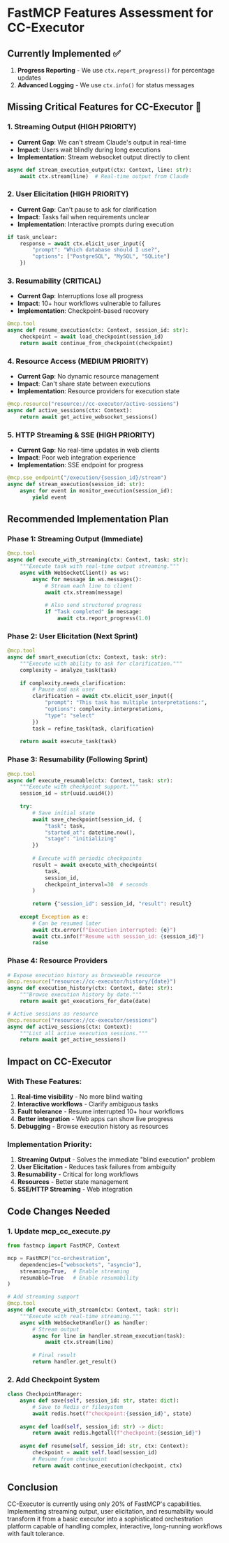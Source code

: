 # FastMCP Features Assessment for CC-Executor

## Currently Implemented ✅

1. **Progress Reporting** - We use `ctx.report_progress()` for percentage updates
2. **Advanced Logging** - We use `ctx.info()` for status messages

## Missing Critical Features for CC-Executor 🚨

### 1. **Streaming Output** (HIGH PRIORITY)
- **Current Gap**: We can't stream Claude's output in real-time
- **Impact**: Users wait blindly during long executions
- **Implementation**: Stream websocket output directly to client
```python
async def stream_execution_output(ctx: Context, line: str):
    await ctx.stream(line)  # Real-time output from Claude
```

### 2. **User Elicitation** (HIGH PRIORITY)
- **Current Gap**: Can't pause to ask for clarification
- **Impact**: Tasks fail when requirements unclear
- **Implementation**: Interactive prompts during execution
```python
if task_unclear:
    response = await ctx.elicit_user_input({
        "prompt": "Which database should I use?",
        "options": ["PostgreSQL", "MySQL", "SQLite"]
    })
```

### 3. **Resumability** (CRITICAL)
- **Current Gap**: Interruptions lose all progress
- **Impact**: 10+ hour workflows vulnerable to failures
- **Implementation**: Checkpoint-based recovery
```python
@mcp.tool
async def resume_execution(ctx: Context, session_id: str):
    checkpoint = await load_checkpoint(session_id)
    return await continue_from_checkpoint(checkpoint)
```

### 4. **Resource Access** (MEDIUM PRIORITY)
- **Current Gap**: No dynamic resource management
- **Impact**: Can't share state between executions
- **Implementation**: Resource providers for execution state
```python
@mcp.resource("resource://cc-executor/active-sessions")
async def active_sessions(ctx: Context):
    return await get_active_websocket_sessions()
```

### 5. **HTTP Streaming & SSE** (HIGH PRIORITY)
- **Current Gap**: No real-time updates in web clients
- **Impact**: Poor web integration experience
- **Implementation**: SSE endpoint for progress
```python
@mcp.sse_endpoint("/execution/{session_id}/stream")
async def stream_execution(session_id: str):
    async for event in monitor_execution(session_id):
        yield event
```

## Recommended Implementation Plan

### Phase 1: Streaming Output (Immediate)
```python
@mcp.tool
async def execute_with_streaming(ctx: Context, task: str):
    """Execute task with real-time output streaming."""
    async with WebSocketClient() as ws:
        async for message in ws.messages():
            # Stream each line to client
            await ctx.stream(message)
            
            # Also send structured progress
            if "Task completed" in message:
                await ctx.report_progress(1.0)
```

### Phase 2: User Elicitation (Next Sprint)
```python
@mcp.tool
async def smart_execution(ctx: Context, task: str):
    """Execute with ability to ask for clarification."""
    complexity = analyze_task(task)
    
    if complexity.needs_clarification:
        # Pause and ask user
        clarification = await ctx.elicit_user_input({
            "prompt": "This task has multiple interpretations:",
            "options": complexity.interpretations,
            "type": "select"
        })
        task = refine_task(task, clarification)
    
    return await execute_task(task)
```

### Phase 3: Resumability (Following Sprint)
```python
@mcp.tool
async def execute_resumable(ctx: Context, task: str):
    """Execute with checkpoint support."""
    session_id = str(uuid.uuid4())
    
    try:
        # Save initial state
        await save_checkpoint(session_id, {
            "task": task,
            "started_at": datetime.now(),
            "stage": "initializing"
        })
        
        # Execute with periodic checkpoints
        result = await execute_with_checkpoints(
            task, 
            session_id,
            checkpoint_interval=30  # seconds
        )
        
        return {"session_id": session_id, "result": result}
        
    except Exception as e:
        # Can be resumed later
        await ctx.error(f"Execution interrupted: {e}")
        await ctx.info(f"Resume with session_id: {session_id}")
        raise
```

### Phase 4: Resource Providers
```python
# Expose execution history as browseable resource
@mcp.resource("resource://cc-executor/history/{date}")
async def execution_history(ctx: Context, date: str):
    """Browse execution history by date."""
    return await get_executions_for_date(date)

# Active sessions as resource
@mcp.resource("resource://cc-executor/sessions")
async def active_sessions(ctx: Context):
    """List all active execution sessions."""
    return await get_active_sessions()
```

## Impact on CC-Executor

### With These Features:
1. **Real-time visibility** - No more blind waiting
2. **Interactive workflows** - Clarify ambiguous tasks
3. **Fault tolerance** - Resume interrupted 10+ hour workflows
4. **Better integration** - Web apps can show live progress
5. **Debugging** - Browse execution history as resources

### Implementation Priority:
1. **Streaming Output** - Solves the immediate "blind execution" problem
2. **User Elicitation** - Reduces task failures from ambiguity
3. **Resumability** - Critical for long workflows
4. **Resources** - Better state management
5. **SSE/HTTP Streaming** - Web integration

## Code Changes Needed

### 1. Update mcp_cc_execute.py
```python
from fastmcp import FastMCP, Context

mcp = FastMCP("cc-orchestration", 
    dependencies=["websockets", "asyncio"],
    streaming=True,  # Enable streaming
    resumable=True   # Enable resumability
)

# Add streaming support
@mcp.tool
async def execute_with_stream(ctx: Context, task: str):
    """Execute with real-time streaming."""
    async with WebSocketHandler() as handler:
        # Stream output
        async for line in handler.stream_execution(task):
            await ctx.stream(line)
            
        # Final result
        return handler.get_result()
```

### 2. Add Checkpoint System
```python
class CheckpointManager:
    async def save(self, session_id: str, state: dict):
        # Save to Redis or filesystem
        await redis.hset(f"checkpoint:{session_id}", state)
    
    async def load(self, session_id: str) -> dict:
        return await redis.hgetall(f"checkpoint:{session_id}")
    
    async def resume(self, session_id: str, ctx: Context):
        checkpoint = await self.load(session_id)
        # Resume from checkpoint
        return await continue_execution(checkpoint, ctx)
```

## Conclusion

CC-Executor is currently using only 20% of FastMCP's capabilities. Implementing streaming output, user elicitation, and resumability would transform it from a basic executor into a sophisticated orchestration platform capable of handling complex, interactive, long-running workflows with fault tolerance.